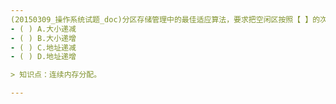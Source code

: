 ```yaml
---
(20150309_操作系统试题_doc)分区存储管理中的最佳适应算法，要求把空闲区按照【 】的次序登记在空闲区表中。
- ( ) A.大小递减 
- ( ) B.大小递增 
- ( ) C.地址递减 
- ( ) D.地址递增

> 知识点：连续内存分配。

---
```

